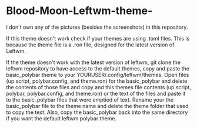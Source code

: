 # Blood-Moon-Leftwm-theme-

I don't own any of the pictures (besides the screenshots) in this repository. 

If this theme doesn't work check if your themes are using .toml files. This is because the theme file is a .ron file, designed for the latest version of Leftwm. 

If the theme doesn't work with the latest version of leftwm, git clone the leftwm repository to have access to the default themes, copy and paste the basic_polybar theme to your YOURUSER/.config/leftwm/themes. Open files (up script, polybar.config, and theme.ron) for the basic_polybar and delete the contents of those files and copy and this themes file contents (up script, polybar, polybar.config, and theme.ron) or the text of the files and paste it to the basic_polybar files that were emptied of text. Rename your the basic_polybar file to the theme name and delete the theme folder that used to copy the text. Also, copy the basic_polybar back into the same directory if you want the default leftwm polybar theme. 
